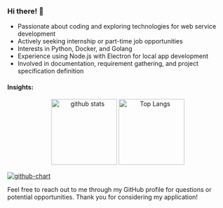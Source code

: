 
### Hi there! 👋

- Passionate about coding and exploring technologies for web service development
- Actively seeking internship or part-time job opportunities
- Interests in Python, Docker, and Golang
- Experience using Node.js with Electron for local app development
- Involved in documentation, requirement gathering, and project specification definition

#### Insights:

<p align="center"> 
  <img alt="github stats" height="150px" src="https://github-readme-stats.vercel.app/api?username=maro114510&theme=onedark&show_icons=ture&count_private=true" />
  <img alt="Top Langs" height="150px" src="https://github-readme-stats.vercel.app/api/top-langs/?username=maro114510&layout=compact&show_icons=true&theme=onedark&count_private=true" />
 </p>

 [![github-chart](https://github-chart.vercel.app/api?user=maro114510)](https://github.com/rokumura7/github-chart)

Feel free to reach out to me through my GitHub profile for questions or potential opportunities. Thank you for considering my application!

